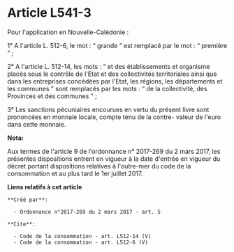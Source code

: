 # Article L541-3

Pour l'application en Nouvelle-Calédonie : 

1° A l'article L. 512-6, le mot : “ grande ” est remplacé par le mot : “ première ” ; 

2° A l'article L. 512-14, les mots : “ et des établissements et organisme placés sous le contrôle de l'Etat et des
collectivités territoriales ainsi que dans les entreprises concédées par l'Etat, les régions, les départements et les
communes ” sont remplacés par les mots : “ de la collectivité, des Provinces et des communes ” ; 

3° Les sanctions pécuniaires encourues en vertu du présent livre sont prononcées en monnaie locale, compte tenu de la contre-
valeur de l'euro dans cette monnaie.

**Nota:**

Aux termes de l'article 9 de l'ordonnance n° 2017-269 du 2 mars 2017,  les présentes dispositions entrent en vigueur à la
date d'entrée en  vigueur du décret portant dispositions relatives à l'outre-mer du code  de la consommation et au plus tard
le 1er juillet 2017.

**Liens relatifs à cet article**

	**Créé par**:

	  - Ordonnance n°2017-269 du 2 mars 2017 - art. 5

	**Cite**:

	  - Code de la consommation - art. L512-14 (V)
	  - Code de la consommation - art. L512-6 (V)
